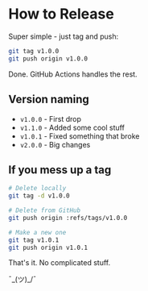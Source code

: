 # How to Release

Super simple - just tag and push:

```bash
git tag v1.0.0
git push origin v1.0.0
```

Done. GitHub Actions handles the rest.

## Version naming

- `v1.0.0` - First drop
- `v1.1.0` - Added some cool stuff
- `v1.0.1` - Fixed something that broke
- `v2.0.0` - Big changes

## If you mess up a tag

```bash
# Delete locally
git tag -d v1.0.0

# Delete from GitHub
git push origin :refs/tags/v1.0.0

# Make a new one
git tag v1.0.1
git push origin v1.0.1
```

That's it. No complicated stuff.

¯\_(ツ)_/¯
